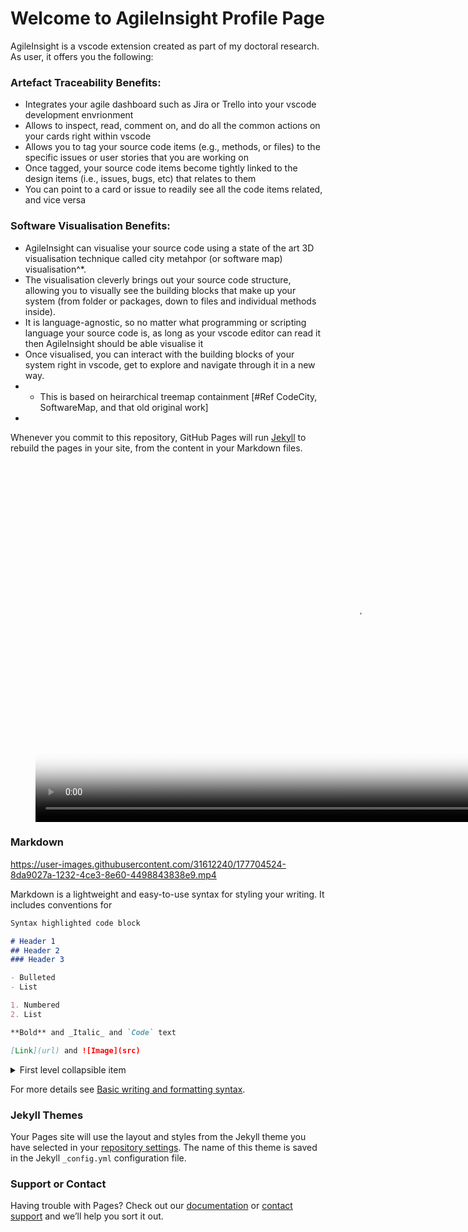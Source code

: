 # Welcome to AgileInsight Profile Page

AgileInsight is a vscode extension created as part of my doctoral research. As user, it offers you the following:
### Artefact Traceability Benefits:
- Integrates your agile dashboard such as Jira or Trello into your vscode development envrionment
- Allows to inspect, read, comment on, and do all the common actions on your cards right within vscode
- Allows you to tag your source code items (e.g., methods, or files) to the specific issues or user stories that you are working on
- Once tagged, your source code items become tightly linked to the design items (i.e., issues, bugs, etc) that relates to them
- You can point to a card or issue to readily see all the code items related, and vice versa
### Software Visualisation Benefits:
- AgileInsight can visualise your source code using a state of the art 3D visualisation technique called city metahpor (or software map) visualisation^*. 
- The visualisation cleverly brings out your source code structure, allowing you to visually see the building blocks that make up your system (from folder or packages, down to files and individual methods inside).
- It is language-agnostic, so no matter what programming or scripting language your source code is, as long as your vscode editor can read it then AgileInsight should be able visualise it
- Once visualised, you can interact with the building blocks of your system right in vscode, get to explore and navigate through it in a new way.
- * This is based on heirarchical treemap containment [#Ref CodeCity, SoftwareMap, and that old original work]
- 

Whenever you commit to this repository, GitHub Pages will run [Jekyll](https://jekyllrb.com/) to rebuild the pages in your site, from the content in your Markdown files.

<figure class="video_container">
  <video width="1024" height="576" controls="true" allowfullscreen="true" poster="Screen Shot 2022-04-12 at 12.37.28 AM.png">
    <source src="Agile Dashboard Integration (Contextual Actions).mp4" type="video/mp4">
  </video>
</figure>

### Markdown

https://user-images.githubusercontent.com/31612240/177704524-8da9027a-1232-4ce3-8e60-4498843838e9.mp4

Markdown is a lightweight and easy-to-use syntax for styling your writing. It includes conventions for

```markdown
Syntax highlighted code block

# Header 1
## Header 2
### Header 3

- Bulleted
- List

1. Numbered
2. List

**Bold** and _Italic_ and `Code` text

[Link](url) and ![Image](src)
```
<details>
<summary markdown="span">First level collapsible item</summary>
**Lorem ipsum dolor sit amet...**
<details>
<summary markdown="span">Second level collapsible item</summary>
*Sed ut perspiciatis unde omnis iste natus...*
</details>
</details>

For more details see [Basic writing and formatting syntax](https://docs.github.com/en/github/writing-on-github/getting-started-with-writing-and-formatting-on-github/basic-writing-and-formatting-syntax).

### Jekyll Themes

Your Pages site will use the layout and styles from the Jekyll theme you have selected in your [repository settings](https://github.com/Blaiski/agileInsight.github.io/settings/pages). The name of this theme is saved in the Jekyll `_config.yml` configuration file.

### Support or Contact

Having trouble with Pages? Check out our [documentation](https://docs.github.com/categories/github-pages-basics/) or [contact support](https://support.github.com/contact) and we’ll help you sort it out.
